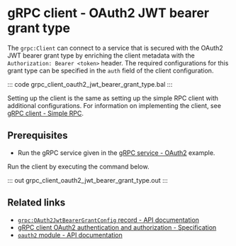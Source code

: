 # gRPC client - OAuth2 JWT bearer grant type 

The `grpc:Client` can connect to a service that is secured with the OAuth2 JWT bearer grant type by enriching the client metadata with the `Authorization: Bearer <token>` header. The required configurations for this grant type can be specified in the `auth` field of the client configuration.

   ::: code grpc_client_oauth2_jwt_bearer_grant_type.bal :::

Setting up the client is the same as setting up the simple RPC client with additional configurations. For information on implementing the client, see [gRPC client - Simple RPC](/learn/by-example/grpc-client-simple/).

## Prerequisites
- Run the gRPC service given in the [gRPC service - OAuth2](/learn/by-example/grpc-service-oauth2/) example.

Run the client by executing the command below.

   ::: out grpc_client_oauth2_jwt_bearer_grant_type.out :::

## Related links
- [`grpc:OAuth2JwtBearerGrantConfig` record - API documentation](https://lib.ballerina.io/ballerina/grpc/latest/records/OAuth2JwtBearerGrantConfig)
- [gRPC client OAuth2 authentication and authorization - Specification](/spec/grpc/#5118-client---oauth2)
- [`oauth2` module - API documentation](https://lib.ballerina.io/ballerina/oauth2/latest/)
